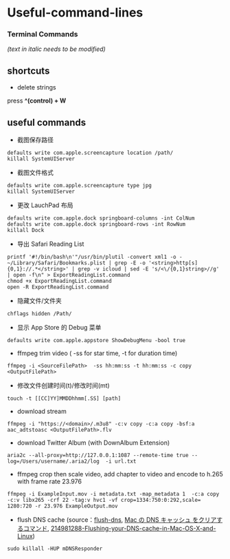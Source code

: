 # Useful-command-lines

### Terminal Commands

_(text in italic needs to be modified)_

## shortcuts

* 	delete strings

press  **^(control) + W**


## useful commands
	
* 	截图保存路径


```
defaults write com.apple.screencapture location /path/
killall SystemUIServer

```


* 截图文件格式


```
defaults write com.apple.screencapture type jpg
killall SystemUIServer
```


* 	更改 LauchPad 布局

        




```
defaults write com.apple.dock springboard-columns -int ColNum
defaults write com.apple.dock springboard-rows -int RowNum
killall Dock
```





* 	导出 Safari Reading List

        




```
printf '#!/bin/bash\n'"/usr/bin/plutil -convert xml1 -o - ~/Library/Safari/Bookmarks.plist | grep -E -o '<string>http[s]{0,1}://.*</string>' | grep -v icloud | sed -E 's/<\/{0,1}string>//g' | open -f\n" > ExportReadingList.command 
chmod +x ExportReadingList.command 
open -R ExportReadingList.command
```






* 隐藏文件/文件夹

        



```
chflags hidden /Path/
```





* 	显示 App Store 的 Debug 菜单

        




```
defaults write com.apple.appstore ShowDebugMenu -bool true
```






* 	ffmpeg trim video	( -ss for star time, -t for duration time)

        

```
ffmpeg -i <SourceFilePath>  -ss hh:mm:ss -t hh:mm:ss -c copy <OutputFilePath>
```





* 修改文件创建时间(t)/修改时间(mt)
	

```
touch -t [[CC]YY]MMDDhhmm[.SS] [path]
```

* download stream

        

```
ffmpeg -i "https://<domain>/.m3u8" -c:v copy -c:a copy -bsf:a aac_adtstoasc <OutputFilePath>.flv
```


* download Twitter Album (with DownAlbum Extension)

        

```
aria2c --all-proxy=http://127.0.0.1:1087 --remote-time true --log=/Users/username/.aria2/log  -i url.txt
```

    
	
* 	ffmpeg crop then scale video, add chapter to video and encode to h.265 with frame rate 23.976

        

```
ffmpeg -i ExampleInput.mov -i metadata.txt -map_metadata 1  -c:a copy -c:v libx265 -crf 22 -tag:v hvc1 -vf crop=1334:750:0:292,scale=   1280:720 -r 23.976 ExampleOutput.mov
```








* flush DNS cache (source：[flush-dns](https://kinsta.com/jp/knowledgebase/flush-dns/), [Mac の DNS キャッシュ をクリアするコマンド](https://blog.77jp.net/command-to-clear-dns-cache-on-mac), [214981288-Flushing-your-DNS-cache-in-Mac-OS-X-and-Linux](https://help.dreamhost.com/hc/en-us/articles/214981288-Flushing-your-DNS-cache-in-Mac-OS-X-and-Linux))

```
sudo killall -HUP mDNSResponder
```
